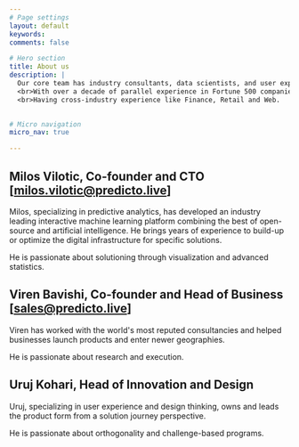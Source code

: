 ```yaml
---
# Page settings
layout: default
keywords:
comments: false

# Hero section
title: About us
description: |
  Our core team has industry consultants, data scientists, and user experience experts.
  <br>With over a decade of parallel experience in Fortune 500 companies across US, Europe, and India.
  <br>Having cross-industry experience like Finance, Retail and Web.
  

# Micro navigation
micro_nav: true

---
```




## Milos Vilotic, Co-founder and CTO [milos.vilotic@predicto.live]
Milos, specializing in predictive analytics, has developed an industry leading interactive machine learning platform combining the best of open-source and artificial intelligence. He brings years of experience to build-up or optimize the digital infrastructure for specific solutions.

He is passionate about solutioning through visualization and advanced statistics.


## Viren Bavishi, Co-founder and Head of Business [sales@predicto.live]
Viren has worked with the world's most reputed consultancies and helped businesses launch products and enter newer geographies.

He is passionate about research and execution.


## Uruj Kohari, Head of Innovation and Design
Uruj, specializing in user experience and design thinking, owns and leads the product form from a solution journey perspective.

He is passionate about orthogonality and challenge-based programs.
